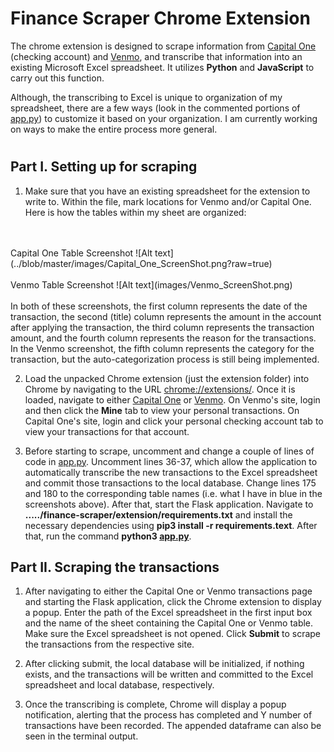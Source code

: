 # Finance Scraper Chrome Extension

The chrome extension is designed to scrape information from [Capital One](https://www.capitalone.com/) (checking account) and [Venmo](https://venmo.com/), and transcribe that information into an existing Microsoft Excel spreadsheet. It utilizes **Python** and **JavaScript** to carry out this function. 

Although, the transcribing to Excel is unique to organization of my spreadsheet, there are a few ways (look in the commented portions of [app.py](https://github.com/arunsrinivas20/finance-scraper/blob/master/extension/app.py)) to customize it based on your organization. I am currently working on ways to make the entire process more general. 

# 

## Part I. Setting up for scraping

1. Make sure that you have an existing spreadsheet for the extension to write to. Within the file, mark locations for Venmo and/or Capital One. Here is how the tables within my sheet are organized:
<br>
<br>
Capital One Table Screenshot
![Alt text](../blob/master/images/Capital_One_ScreenShot.png?raw=true)
<br>
<br>
Venmo Table Screenshot
![Alt text](images/Venmo_ScreenShot.png)
<br>
<br>
In both of these screenshots, the first column represents the date of the transaction, the second (title) column represents the amount in the account after applying the transaction, the third column represents the transaction amount, and the fourth column represents the reason for the transactions. In the Venmo screenshot, the fifth column represents the category for the transaction, but the auto-categorization process is still being implemented. 

2. Load the unpacked Chrome extension (just the extension folder) into Chrome by navigating to the URL [chrome://extensions/](chrome://extensions/). Once it is loaded, navigate to either [Capital One](https://www.capitalone.com/) or [Venmo](https://venmo.com/). On Venmo's site, login and then click the **Mine** tab to view your personal transactions. On Capital One's site, login and click your personal checking account tab to view your transactions for that account.

3. Before starting to scrape, uncomment and change a couple of lines of code in [app.py](https://github.com/arunsrinivas20/finance-scraper/blob/master/extension/app.py). Uncomment lines 36-37, which allow the application to automatically transcribe the new transactions to the Excel spreadsheet and commit those transactions to the local database. Change lines 175 and 180 to the corresponding table names (i.e. what I have in blue in the screenshots above). After that, start the Flask application. Navigate to **...../finance-scraper/extension/requirements.txt** and install the necessary dependencies using **pip3 install -r requirements.text**. After that, run the command **python3 [app.py](https://github.com/arunsrinivas20/finance-scraper/blob/master/extension/app.py)**.

## Part II. Scraping the transactions

1. After navigating to either the Capital One or Venmo transactions page and starting the Flask application, click the Chrome extension to display a popup. Enter the path of the Excel spreadsheet in the first input box and the name of the sheet containing the Capital One or Venmo table. Make sure the Excel spreadsheet is not opened. Click **Submit** to scrape the transactions from the respective site. 

2. After clicking submit, the local database will be initialized, if nothing exists, and the transactions will be written and committed to the Excel spreadsheet and local database, respectively. 

3. Once the transcribing is complete, Chrome will display a popup notification, alerting that the process has completed and Y number of transactions have been recorded. The appended dataframe can also be seen in the terminal output. 